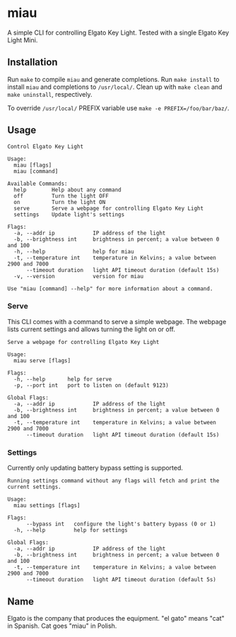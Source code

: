 # miau

A simple CLI for controlling Elgato Key Light.
Tested with a single Elgato Key Light Mini.

## Installation
Run `make` to compile `miau` and generate completions.
Run `make install` to install `miau` and completions to `/usr/local/`.
Clean up with `make clean` and `make uninstall`, respectively.

To override `/usr/local/` PREFIX variable use `make -e PREFIX=/foo/bar/baz/`.

## Usage
```
Control Elgato Key Light

Usage:
  miau [flags]
  miau [command]

Available Commands:
  help        Help about any command
  off         Turn the light OFF
  on          Turn the light ON
  serve       Serve a webpage for controlling Elgato Key Light
  settings    Update light's settings

Flags:
  -a, --addr ip            IP address of the light
  -b, --brightness int     brightness in percent; a value between 0 and 100
  -h, --help               help for miau
  -t, --temperature int    temperature in Kelvins; a value between 2900 and 7000
      --timeout duration   light API timeout duration (default 15s)
  -v, --version            version for miau

Use "miau [command] --help" for more information about a command.
```

### Serve
This CLI comes with a command to serve a simple webpage.
The webpage lists current settings and allows turning the light on or off.
```
Serve a webpage for controlling Elgato Key Light

Usage:
  miau serve [flags]

Flags:
  -h, --help       help for serve
  -p, --port int   port to listen on (default 9123)

Global Flags:
  -a, --addr ip            IP address of the light
  -b, --brightness int     brightness in percent; a value between 0 and 100
  -t, --temperature int    temperature in Kelvins; a value between 2900 and 7000
      --timeout duration   light API timeout duration (default 15s)
```

### Settings
Currently only updating battery bypass setting is supported.

```
Running settings command without any flags will fetch and print the current settings.

Usage:
  miau settings [flags]

Flags:
      --bypass int   configure the light's battery bypass (0 or 1)
  -h, --help         help for settings

Global Flags:
  -a, --addr ip            IP address of the light
  -b, --brightness int     brightness in percent; a value between 0 and 100
  -t, --temperature int    temperature in Kelvins; a value between 2900 and 7000
      --timeout duration   light API timeout duration (default 5s)
```

## Name
Elgato is the company that produces the equipment.
"el gato" means "cat" in Spanish.
Cat goes "miau" in Polish.
